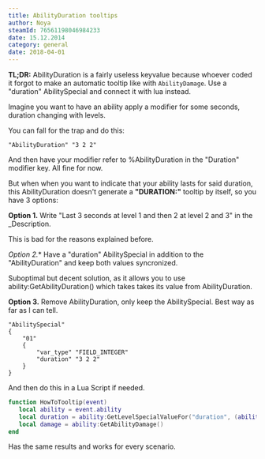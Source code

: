 ```yaml
---
title: AbilityDuration tooltips
author: Noya
steamId: 76561198046984233
date: 15.12.2014
category: general
date: 2018-04-01
---
```


**TL;DR:** AbilityDuration is a fairly useless keyvalue because whoever coded it forgot to make an automatic tooltip like with `AbilityDamage`. Use a "duration" AbilitySpecial and connect it with lua instead.

Imagine you want to have an ability apply a modifier for some seconds, duration changing with levels.

You can fall for the trap and do this:

~~~
"AbilityDuration" "3 2 2"
~~~

And then have your modifier refer to %AbilityDuration in the "Duration" modifier key. All fine for now.

But when when you want to indicate that your ability lasts for said duration, this AbilityDuration doesn't generate a **"DURATION:"** tooltip by itself, so you have 3 options:

**Option 1.** Write "Last 3 seconds at level 1 and then 2 at level 2 and 3" in the _Description. 

This is bad for the reasons explained before.

**Option 2*.** Have a "duration" AbilitySpecial in addition to the "AbilityDuration" and keep both values syncronized. 

Suboptimal but decent solution, as it allows you to use ability:GetAbilityDuration() which takes takes its value from AbilityDuration.

**Option 3.** Remove AbilityDuration, only keep the AbilitySpecial. Best way as far as I can tell.

~~~
"AbilitySpecial"
{
    "01"
    {
        "var_type" "FIELD_INTEGER"
        "duration" "3 2 2"
    }
}
~~~

And then do this in a Lua Script if needed.

~~~lua
function HowToTooltip(event)
   local ability = event.ability
   local duration = ability:GetLevelSpecialValueFor("duration", (ability:GetLevel() - 1))
   local damage = ability:GetAbilityDamage()
end
~~~

Has the same results and works for every scenario.

